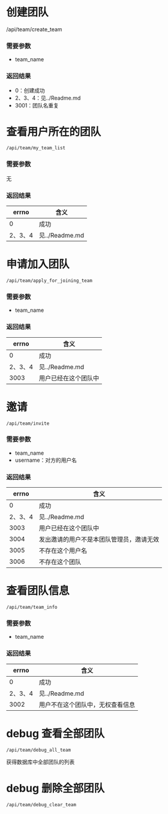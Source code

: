 # 创建团队

/api/team/create_team

### 需要参数

- team_name

### 返回结果
- 0：创建成功
- 2、3、4：见../Readme.md
- 3001：团队名重复

# 查看用户所在的团队

`/api/team/my_team_list`

### 需要参数

无

### 返回结果

| errno | 含义      |
|-------|---------|
| 0     | 成功      |
|2、3、4| 见../Readme.md |


# 申请加入团队

`/api/team/apply_for_joining_team`

### 需要参数

- team_name

### 返回结果

| errno | 含义 |
|-------|----|
| 0     | 成功 |
|2、3、4|见../Readme.md|
|3003|用户已经在这个团队中|

# 邀请

`/api/team/invite`

### 需要参数

- team_name
- username：对方的用户名

### 返回结果

| errno | 含义                   |
|-------|----------------------|
| 0     | 成功                   |
|2、3、4| 见../Readme.md        |
|3003| 用户已经在这个团队中           |
|3004| 发出邀请的用户不是本团队管理员，邀请无效 |
|3005| 不存在这个用户名             |
|3006| 不存在这个团队              |

# 查看团队信息

`/api/team/team_info`

### 需要参数

- team_name

### 返回结果
| errno | 含义 |
|-------|----|
| 0     | 成功 |
|2、3、4|见../Readme.md|
|3002|用户不在这个团队中，无权查看信息|

# debug 查看全部团队

`/api/team/debug_all_team`

获得数据库中全部团队的列表

# debug 删除全部团队

`/api/team/debug_clear_team`
